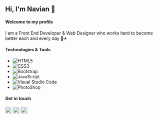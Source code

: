 ## Hi, I'm Navian 👋
#### Welcome to my profile

I am a Front End Developer & Web Designer who works hard to become better each and every day 🚀✈

#### Technologies & Tools
- ![HTML5](https://img.shields.io/badge/-HTML5-E34F26?style=flat-square&logo=html5&logoColor=white)
- ![CSS3](https://img.shields.io/badge/-CSS3-1572B6?style=flat-square&logo=css3)
- ![Bootstrap](https://img.shields.io/badge/-Bootstrap-563D7C?style=flat-square&logo=bootstrap)
- ![JavaScript](https://img.shields.io/badge/-JavaScript-black?style=flat-square&logo=javascript)
- ![Visual Studio Code](https://img.shields.io/badge/-VSCode-007ACC?style=flat-square&logo=visual-studio-code&logoColor=white)
- ![PhotoShop](https://img.shields.io/badge/-PhotoShop-071D34?style=flat-square&logo=Adobe-Photoshop&logoColor=54A7F8)

#### Get in touch 
<a href="https://twitter.com/lifelike_dev">
  <img align="left" alt="Lifelike_Dev's Twitter" width="22px" src="https://cdn.jsdelivr.net/npm/simple-icons@v3/icons/twitter.svg" />
</a>
<a href="https://www.linkedin.com/in/ivan-annan-010899205/">
  <img align="left" alt="Ivan's LinkedIn" width="22px" src="https://cdn.jsdelivr.net/npm/simple-icons@v3/icons/linkedin.svg" />
</a>
<a href="https://github.com/LifelikeDev">
  <img align="left" alt="Navians's Github" width="22px" src="https://cdn.jsdelivr.net/npm/simple-icons@v3/icons/github.svg" />
</a>

<!--
**LifelikeDev/LifelikeDev** is a ✨ _special_ ✨ repository because its `README.md` (this file) appears on your GitHub profile.

Here are some ideas to get you started:

- 🔭 I’m currently working on ...
- 🌱 I’m currently learning ...
- 👯 I’m looking to collaborate on ...
- 🤔 I’m looking for help with ...
- 💬 Ask me about ...
- 📫 How to reach me: ...
- 😄 Pronouns: ...
- ⚡ Fun fact: ...
-->

